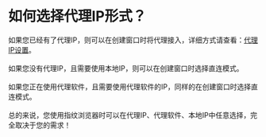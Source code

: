 # 如何选择代理IP形式？

如果您已经有了代理IP，则可以在创建窗口时将代理接入，详细方式请查看：[代理IP设置](../../help1/dailiip/)。\
\
如果您没有代理IP，且需要使用本地IP，则可以在创建窗口时选择直连模式。\
\
如果您正在使用代理软件，且需要使用代理软件的IP，同样的在创建窗口时选择直连模式。\
\
总的来说，您使用指纹浏览器时可以在代理IP、代理软件、本地IP中任意选择，完全取决于您的需求！
